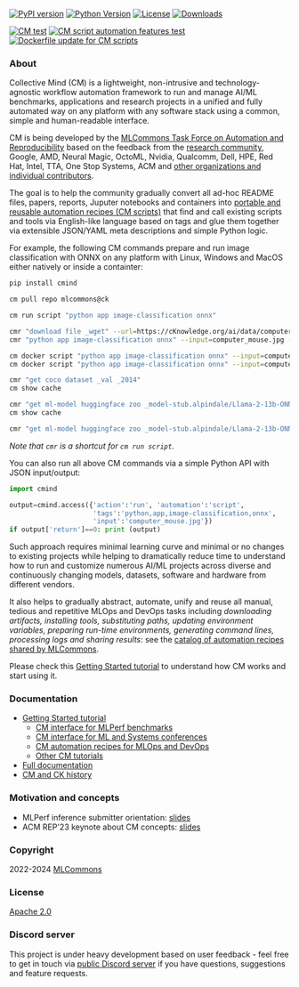 [![PyPI version](https://badge.fury.io/py/cmind.svg)](https://pepy.tech/project/cmind)
[![Python Version](https://img.shields.io/badge/python-3+-blue.svg)](https://github.com/mlcommons/ck/tree/master/cm/cmind)
[![License](https://img.shields.io/badge/License-Apache%202.0-green)](LICENSE.md)
[![Downloads](https://static.pepy.tech/badge/cmind)](https://pepy.tech/project/cmind)

[![CM test](https://github.com/mlcommons/ck/actions/workflows/test-cm.yml/badge.svg)](https://github.com/mlcommons/ck/actions/workflows/test-cm.yml)
[![CM script automation features test](https://github.com/mlcommons/ck/actions/workflows/test-cm-script-features.yml/badge.svg)](https://github.com/mlcommons/ck/actions/workflows/test-cm-script-features.yml)
[![Dockerfile update for CM scripts](https://github.com/mlcommons/ck/actions/workflows/update-script-dockerfiles.yml/badge.svg)](https://github.com/mlcommons/ck/actions/workflows/update-script-dockerfiles.yml)

### About

Collective Mind (CM) is a lightweight, non-intrusive and technology-agnostic workflow automation framework 
to run and manage AI/ML benchmarks, applications and research projects in a unified and fully automated way
on any platform with any software stack using a common, simple and human-readable interface.

CM is being developed by the [MLCommons Task Force on Automation and Reproducibility](https://github.com/mlcommons/ck/blob/master/docs/taskforce.md)
based on the feedback from the [research community](https://www.youtube.com/watch?v=7zpeIVwICa4), Google, AMD, Neural Magic, OctoML, Nvidia, Qualcomm, Dell, HPE, Red Hat,
Intel, TTA, One Stop Systems, ACM and [other organizations and individual contributors](https://github.com/mlcommons/ck/blob/master/CONTRIBUTING.md).

The goal is to help the community gradually convert all ad-hoc README files, papers, reports, Juputer notebooks and containers 
into [portable and reusable automation recipes (CM scripts)](https://github.com/mlcommons/ck/blob/master/cm-mlops/script)
that find and call existing scripts and tools via English-like language based on tags 
and glue them together via extensible JSON/YAML meta descriptions and simple Python logic.

For example, the following CM commands prepare and run image classification 
with ONNX on any platform with Linux, Windows and MacOS either natively or inside a containter:

```bash
pip install cmind

cm pull repo mlcommons@ck

cm run script "python app image-classification onnx"

cmr "download file _wget" --url=https://cKnowledge.org/ai/data/computer_mouse.jpg --verify=no --env.CM_DOWNLOAD_CHECKSUM=45ae5c940233892c2f860efdf0b66e7e
cmr "python app image-classification onnx" --input=computer_mouse.jpg -j

cm docker script "python app image-classification onnx" --input=computer_mouse.jpg
cm docker script "python app image-classification onnx" --input=computer_mouse.jpg -j

cmr "get coco dataset _val _2014"
cm show cache

cmr "get ml-model huggingface zoo _model-stub.alpindale/Llama-2-13b-ONNX" --model_filename=FP32/LlamaV2_13B_float32.onnx
cm show cache

cmr "get ml-model huggingface zoo _model-stub.alpindale/Llama-2-13b-ONNX" --model_filename=FP32/LlamaV2_13B_float32.onnx --skip_cache


```

*Note that `cmr` is a shortcut for `cm run script`.*

You can also run all above CM commands via a simple Python API with JSON input/output:
```python
import cmind

output=cmind.access({'action':'run', 'automation':'script',
                     'tags':'python,app,image-classification,onnx',
                     'input':'computer_mouse.jpg'})
if output['return']==0: print (output)
```

Such approach requires minimal learning curve and minimal or no changes to existing projects while helping 
to dramatically reduce time to understand how to run and customize numerous AI/ML projects 
across diverse and continuously changing models, datasets, software and hardware from different vendors.

It also helps to gradually abstract, automate, unify and reuse all manual, tedious and repetitive MLOps and DevOps tasks
including *downloading artifacts, installing tools, substituting paths, updating environment variables, preparing run-time
environments, generating command lines, processing logs and sharing results*: see the 
[catalog of automation recipes shared by MLCommons](docs/list_of_scripts.md).

Please check this [Getting Started tutorial](docs/getting-started.md) to understand
how CM works and start using it.

### Documentation

* [Getting Started tutorial](docs/getting-started.md)
  * [CM interface for MLPerf benchmarks](docs/mlperf)
  * [CM interface for ML and Systems conferences](docs/tutorials/common-interface-to-reproduce-research-projects.md)
  * [CM automation recipes for MLOps and DevOps](cm-mlops/script)
  * [Other CM tutorials](docs/tutorials)
* [Full documentation](docs/README.md)
* [CM and CK history](docs/history.md)

### Motivation and concepts

* MLPerf inference submitter orientation: [slides](https://doi.org/10.5281/zenodo.8144274) 
* ACM REP'23 keynote about CM concepts: [slides](https://doi.org/10.5281/zenodo.8105339)

### Copyright

2022-2024 [MLCommons](https://mlcommons.org)

### License

[Apache 2.0](LICENSE.md)

### Discord server

This project is under heavy development based on user feedback - 
feel free to get in touch via [public Discord server](https://discord.gg/JjWNWXKxwT) 
if you have questions, suggestions and feature requests.

